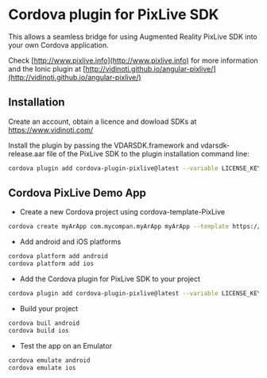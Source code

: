 # Cordova plugin for PixLive SDK

This allows a seamless bridge for using Augmented Reality PixLive SDK into your own Cordova application.

Check [http://www.pixlive.info](http://www.pixlive.info) for more information and the Ionic plugin at [http://vidinoti.github.io/angular-pixlive/](http://vidinoti.github.io/angular-pixlive/)

## Installation
Create an account, obtain a licence and dowload SDKs at https://www.vidinoti.com/

Install the plugin by passing the VDARSDK.framework and vdarsdk-release.aar file of the PixLive SDK to the plugin installation command line:

```bash
cordova plugin add cordova-plugin-pixlive@latest --variable LICENSE_KEY=MyLicenseKey --variable PIXLIVE_SDK_IOS_LOCATION=\"path/to/VDARSDK.framework\" --variable PIXLIVE_SDK_ANDROID_LOCATION=\"path/to/android/vdarsdk-release.aar\"
```

## Cordova PixLive Demo App

* Create a new Cordova project using cordova-template-PixLive

```bash
cordova create myArApp com.mycompan.myArApp myArApp --template https://github.com/vidinoti/cordova-template-PixLive.git
```

* Add android and iOS platforms

```bash
cordova platform add android
cordova platform add ios
```

* Add the Cordova plugin for PixLive SDK to your project

```bash
cordova plugin add cordova-plugin-pixlive@latest --variable LICENSE_KEY=MyLicenseKey --variable PIXLIVE_SDK_IOS_LOCATION=\"path/to/VDARSDK.framework\" --variable PIXLIVE_SDK_ANDROID_LOCATION=\"path/to/android/vdarsdk-release.aar\"
```

* Build your project
```bash
cordova buil android
cordova build ios
```

* Test the app on an Emulator
```bash
cordova emulate android
cordova emulate ios
```
